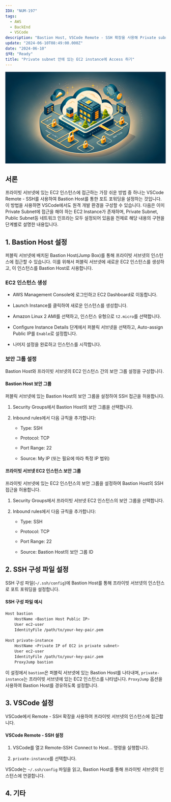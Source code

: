 ```yaml
---
IDX: "NUM-197"
tags:
  - AWS
  - BackEnd
  - VSCode
description: "Bastion Host, VSCode Remote - SSH 확장을 사용해 Private subnet 안에 있는 EC2 instance에 Access 하기"
update: "2024-06-10T08:49:00.000Z"
date: "2024-06-10"
상태: "Ready"
title: "Private subnet 안에 있는 EC2 instance에 Access 하기"
---
```

![](image1.png)
## 서론

프라이빗 서브넷에 있는 EC2 인스턴스에 접근하는 가장 쉬운 방법 중 하나는 VSCode Remote - SSH를 사용하여 Bastion Host를 통한 포트 포워딩을 설정하는 것입니다. 이 방법을 사용하면 VSCode에서도 원격 개발 환경을 구성할 수 있습니다. 다음은 이미 Private Subnet에 접근을 해야 하는 EC2 Instance가 존재하며, Private Subnet, Public Subnet등 네트워크 인프라는 모두 설정되어 있음을 전제로 해당 내용의 구현을 단계별로 설명한 내용입니다. 

## 1. Bastion Host 설정

퍼블릭 서브넷에 배치된 Bastion Host(Jump Box)를 통해 프라이빗 서브넷의 인스턴스에 접근할 수 있습니다. 이를 위해서 퍼블릭 서브넷에 새로운 EC2 인스턴스를 생성하고, 이 인스턴스를 Bastion Host로 사용합니다.

### EC2 인스턴스 생성

- AWS Management Console에 로그인하고 EC2 Dashboard로 이동합니다.

- Launch Instance를 클릭하여 새로운 인스턴스를 생성합니다.

- Amazon Linux 2 AMI를 선택하고, 인스턴스 유형으로 `t2.micro`를 선택합니다.

- Configure Instance Details 단계에서 퍼블릭 서브넷을 선택하고, Auto-assign Public IP를 `Enable`로 설정합니다.

- 나머지 설정을 완료하고 인스턴스를 시작합니다.

### 보안 그룹 설정

Bastion Host와 프라이빗 서브넷의 EC2 인스턴스 간의 보안 그룹 설정을 구성합니다.

#### Bastion Host 보안 그룹

퍼블릭 서브넷에 있는 Bastion Host의 보안 그룹을 설정하여 SSH 접근을 허용합니다.

1. Security Groups에서 Bastion Host의 보안 그룹을 선택합니다.

1. Inbound rules에서 다음 규칙을 추가합니다:

    - Type: SSH

    - Protocol: TCP

    - Port Range: 22

    - Source: My IP (또는 필요에 따라 특정 IP 범위)

#### 프라이빗 서브넷 EC2 인스턴스 보안 그룹

프라이빗 서브넷에 있는 EC2 인스턴스의 보안 그룹을 설정하여 Bastion Host의 SSH 접근을 허용합니다.

1. Security Groups에서 프라이빗 서브넷 EC2 인스턴스의 보안 그룹을 선택합니다.

1. Inbound rules에서 다음 규칙을 추가합니다:

    - Type: SSH

    - Protocol: TCP

    - Port Range: 22

    - Source: Bastion Host의 보안 그룹 ID

## 2. SSH 구성 파일 설정

SSH 구성 파일(`~/.ssh/config`)에 Bastion Host를 통해 프라이빗 서브넷의 인스턴스로 포트 포워딩을 설정합니다.

#### SSH 구성 파일 예시

```bash
Host bastion
    HostName <Bastion Host Public IP>
    User ec2-user
    IdentityFile /path/to/your-key-pair.pem

Host private-instance
    HostName <Private IP of EC2 in private subnet>
    User ec2-user
    IdentityFile /path/to/your-key-pair.pem
    ProxyJump bastion
```

이 설정에서 `bastion`은 퍼블릭 서브넷에 있는 Bastion Host를 나타내며, `private-instance`는 프라이빗 서브넷에 있는 EC2 인스턴스를 나타냅니다. `ProxyJump` 옵션을 사용하여 Bastion Host를 경유하도록 설정합니다.

## 3. VSCode 설정

VSCode에서 Remote - SSH 확장을 사용하여 프라이빗 서브넷의 인스턴스에 접근합니다.

#### VSCode Remote - SSH 설정

1. VSCode를 열고 Remote-SSH: Connect to Host... 명령을 실행합니다.

1. `private-instance`를 선택합니다.

VSCode는 `~/.ssh/config` 파일을 읽고, Bastion Host를 통해 프라이빗 서브넷의 인스턴스에 연결합니다.

## 4. 기타 



